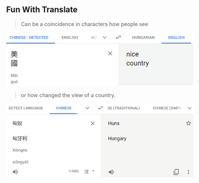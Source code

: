 ## Fun With Translate

> Can be a coincidence in characters how people see

![Translate United States](images/c2usa.gif)

> or how changed the view of a country.

![Translate Hungary](images/c2hun.gif)
